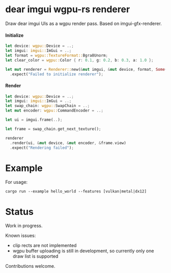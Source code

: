 # dear imgui wgpu-rs renderer

Draw dear imgui UIs as a wgpu render pass. Based on imgui-gfx-renderer.

#### Initialize
```rust
let device: wgpu::Device = ..;
let imgui: imgui::ImGui = ..;
let format = wgpu::TextureFormat::Bgra8Unorm;
let clear_color = wgpu::Color { r: 0.1, g: 0.2, b: 0.3, a: 1.0 };

let mut renderer = Renderer::new(&mut imgui, &mut device, format, Some(clear_color))
  .expect("Failed to initialize renderer");
```

#### Render
```rust
let device: wgpu::Device = ..;
let imgui: imgui::ImGui = ..;
let swap_chain: wgpu::SwapChain = ..;
let mut encoder: wgpu::CommandEncoder = ..;

let ui = imgui.frame(..);

let frame = swap_chain.get_next_texture();

renderer
  .render(ui, &mut device, &mut encoder, &frame.view)
  .expect("Rendering failed");
```

# Example

For usage:
```
cargo run --example hello_world --features [vulkan|metal|dx12]
```

# Status

Work in progress.

Known issues:
* clip rects are not implemented
* wgpu buffer uploading is still in development, so currently only one draw list is supported

Contributions welcome.

